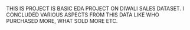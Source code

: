 THIS IS PROJECT IS BASIC EDA PROJECT ON DIWALI SALES DATASET. I CONCLUDED VARIOUS ASPECTS FROM THIS DATA LIKE WHO PURCHASED MORE, WHAT SOLD MORE ETC.
